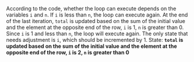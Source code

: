 According to the code, whether the loop can execute depends on the variables `i` and `n`. If `i` is less than `n`, the loop can execute again. At the end of the last iteration, `total` is updated based on the sum of the initial value and the element at the opposite end of the row, `i` is 1, `n` is greater than 0. Since `i` is 1 and less than `n`, the loop will execute again. The only state that needs adjustment is `i`, which should be incremented by 1.
State: **`total` is updated based on the sum of the initial value and the element at the opposite end of the row, `i` is 2, `n` is greater than 0**